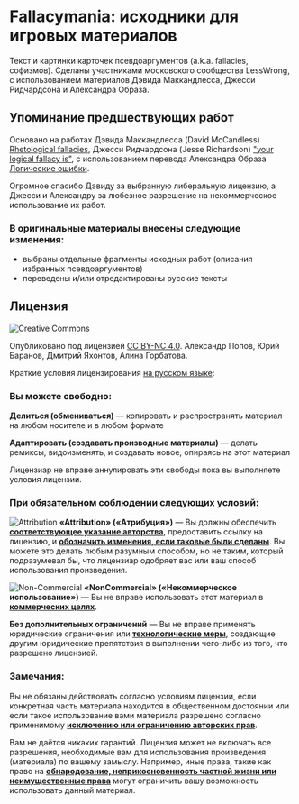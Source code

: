 Fallacymania: исходники для игровых материалов
=================================================
Текст и картинки карточек псевдоаргументов (a.k.a. fallacies, софизмов). Сделаны участниками московского сообщества LessWrong, с использованием материалов Дэвида Маккандлесса, Джесси Ридчардсона и Александра Образа.


Упоминание предшествующих работ
--------------------------------
Основано на работах Дэвида Маккандлесса (David McCandless) [Rhetological fallacies][1], Джесси Ридчардсона (Jesse Richardson) ["your logical fallacy is"][2], с использованием перевода Александра Образа [Логические ошибки][3].

Огромное спасибо Дэвиду за выбранную либеральную лицензию, а Джесси и Александру за любезное разрешение на некоммерческое использование их работ.

###  В оригинальные материалы внесены следующие изменения:
 * выбраны отдельные фрагменты исходных работ (описания избранных псевдоаргументов)
 * переведены и/или отредактированы русские тексты


Лицензия
--------
![Creative Commons][cc-logo]

 Опубликовано под лицензией [CC BY-NC 4.0][4]. Александр Попов, Юрий Баранов, Дмитрий Яхонтов, Алина Горбатова.

 Краткие условия лицензирования [на русском языке][5]:

### Вы можете свободно:

**Делиться (обмениваться)** — копировать и распространять материал на любом носителе и в любом формате

**Адаптировать (создавать производные материалы)** — делать ремиксы, видоизменять, и создавать новое, опираясь на этот материал

Лицензиар не вправе аннулировать эти свободы пока вы выполняете условия лицензии.

### При обязательном соблюдении следующих условий:

![Attribution][by] **«Attribution» («Атрибуция»)** — Вы должны обеспечить **<u>соответствующее указание авторства</u>**, предоставить ссылку на лицензию, и **<u>обозначить изменения, если таковые были сделаны</u>**. Вы можете это делать любым разумным способом, но не таким, который подразумевал бы, что лицензиар одобряет вас или ваш способ использования произведения.

![Non-Commercial][nc] **«NonCommercial» («Некоммерческое использование»)** — Вы не вправе использовать этот материал в **<u>коммерческих целях</u>**.

**Без дополнительных ограничений** — Вы не вправе применять юридические ограничения или **<u>технологические меры</u>**, создающие другим юридические препятствия в выполнении чего-либо из того, что разрешено лицензией.

### Замечания:

 Вы не обязаны действовать согласно условиям лицензии, если конкретная часть материала находится в общественном достоянии или если такое использование вами материала разрешено согласно применимому **<u>исключению или ограничению авторских прав</u>**.

 Вам не даётся никаких гарантий. Лицензия может не включать все разрешения, необходимые вам для использования произведения (материала) по вашему замыслу. Например, иные права, такие как право на **<u>обнародование, неприкосновенность частной жизни или неимущественные права</u>** могут ограничить вашу возможность использовать данный материал.



[1]:  http://www.informationisbeautiful.net/visualizations/rhetological-fallacies/
[2]:  https://yourlogicalfallacyis.com/
[3]:  http://obraz.io/ru/posters/poster_view/1/?back_link=%2Fru%2F&lang=ru&arrow=right
[4]:  https://creativecommons.org/licenses/by-nc/4.0/legalcode
[5]:  https://creativecommons.org/licenses/by-nc-nd/4.0/deed.ru
[cc-logo]: http://mirrors.creativecommons.org/presskit/logos/cc.logo.png
[by]: http://mirrors.creativecommons.org/presskit/icons/by.png
[nc]: http://mirrors.creativecommons.org/presskit/icons/nc.png